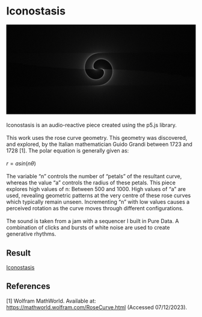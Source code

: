 # Iconostasis

![alt text](images/githubICon.png)
\
\
Iconostasis is an audio-reactive piece created using the p5.js library.\
\
This work uses the rose curve geometry. This geometry was discovered, and explored, by the Italian
mathematician Guido Grandi between 1723 and 1728 [1]. The polar equation is generally given as:\
\
$r = asin(n\theta)$
\
\
The variable “n” controls the number of “petals” of the resultant curve, whereas the value “a” controls the radius of these petals. This piece explores high values of n: Between 500 and 1000. High values of “a” are used, revealing geometric patterns at the very centre of these rose curves which typically remain unseen. Incrementing “n” with low values causes a perceived rotation as the curve moves through different configurations.
\
\
The sound is taken from a jam with a sequencer I built in Pure Data. A combination of clicks and bursts of white noise are used to create generative rhythms. 

## Result
[Iconostasis](https://danielmanz17.github.io/Iconostasis/)

## References
[1] Wolfram MathWorld. Available at: https://mathworld.wolfram.com/RoseCurve.html (Accessed 07/12/2023).